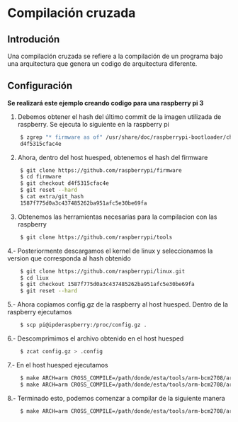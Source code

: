 # Compilación cruzada

## Introdución

Una compilación cruzada se refiere a la compilación de un programa bajo una arquitectura que genera un codigo de arquitectura diferente.

## Configuración

**Se realizará este ejemplo creando codigo para una raspberry pi 3**

1. Debemos obtener el hash del último commit de la imagen utilizada de raspberry. Se ejecuta lo siguiente en la raspberry pi

```bash
    $ zgrep "* firmware as of" /usr/share/doc/raspberrypi-bootloader/changelog.Debian.gz | head -1 | awk '{ print $5 }'
    d4f5315cfac4e
``` 

2. Ahora, dentro del host huesped, obtenemos el hash del firmware

```bash
    $ git clone https://github.com/raspberrypi/firmware
    $ cd firmware
    $ git checkout d4f5315cfac4e
    $ git reset --hard
    $ cat extra/git_hash
    1587f775d0a3c437485262ba951afc5e30be69fa
```

3. Obtenemos las herramientas necesarias para la compilacion con las raspberry

```bash
    $ git clone https://github.com/raspberrypi/tools
```

4.- Posteriormente descargamos el kernel de linux y seleccionamos la version que corresponda al hash obtenido

```bash
    $ git clone https://github.com/raspberrypi/linux.git
    $ cd liux
    $ git checkout 1587f775d0a3c437485262ba951afc5e30be69fa
    $ git reset --hard
```

5.- Ahora copiamos config.gz de la raspberry al host huesped. Dentro de la raspberry ejecutamos

```bash
    $ scp pi@ipderaspberry:/proc/config.gz .
```

6.- Descomprimimos el archivo obtenido en el host huesped

```bash
    $ zcat config.gz > .config
```

7.- En el host huesped ejecutamos

```bash
    $ make ARCH=arm CROSS_COMPILE=/path/donde/esta/tools/arm-bcm2708/arm-bcm2708-linux-gnueabi/bin/arm-bcm2708-linux-gnueabi- oldconfig
    $ make ARCH=arm CROSS_COMPILE=/path/donde/esta/tools/arm-bcm2708/arm-bcm2708-linux-gnueabi/bin/arm-bcm2708-linux-gnueabi-
```

8.- Terminado esto, podemos comenzar a compilar de la siguiente manera

```bash
    $ make ARCH=arm CROSS_COMPILE=/path/donde/esta/tools/arm-bcm2708/arm-bcm2708-linux-gnueabi/bin/arm-bcm2708-linux-gnueabi- -C /path/donde/esta/el/kernel M=$(PWD) modules
```